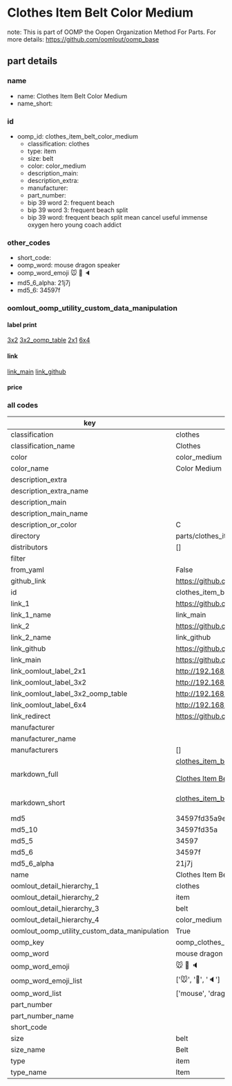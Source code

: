 # Clothes Item Belt Color Medium  

note: This is part of OOMP the Oopen Organization Method For Parts. For more details: https://github.com/oomlout/oomp_base

##  part details
  







### name
* name: Clothes Item Belt Color Medium
* name_short: 
### id
* oomp_id: clothes_item_belt_color_medium
  * classification: clothes
  * type: item
  * size: belt
  * color: color_medium
  * description_main: 
  * description_extra: 
  * manufacturer: 
  * part_number: 
  * bip 39 word 2: frequent beach
  * bip 39 word 3: frequent beach split
  * bip 39 word: frequent beach split mean cancel useful immense oxygen hero young coach addict

### other_codes
* short_code: 
* oomp_word: mouse dragon speaker
* oomp_word_emoji :mouse: :dragon: :speaker:
* md5_6_alpha: 21j7j
* md5_6: 34597f






### oomlout_oomp_utility_custom_data_manipulation
#### label print
[3x2](http://192.168.1.245:1112/?label=oomp%2021j7j)
[3x2_oomp_table](http://192.168.1.108:1112/?label=oomp%2021j7j)
[2x1](http://192.168.1.242:1112/?label=oomp%2021j7j)
[6x4](http://192.168.1.55:1112/?label=oomp%2021j7j)    

#### link

[link_main](https://github.com/oomlout/oomlout_oomp_version_1_messy/tree/main/parts/clothes_item_belt_color_medium) [link_github](https://github.com/oomlout/oomlout_oomp_version_1_messy/tree/main/parts/clothes_item_belt_color_medium)                             

#### price







### all codes 
| key | value |  
| --- | --- |  
| classification | clothes |  
| classification_name | Clothes |  
| color | color_medium |  
| color_name | Color Medium |  
| description_extra |  |  
| description_extra_name |  |  
| description_main |  |  
| description_main_name |  |  
| description_or_color | C  |  
| directory | parts/clothes_item_belt_color_medium |  
| distributors | [] |  
| filter |  |  
| from_yaml | False |  
| github_link | https://github.com/oomlout/oomlout_oomp_part_src/tree/main/parts/clothes_item_belt_color_medium |  
| id | clothes_item_belt_color_medium |  
| link_1 | https://github.com/oomlout/oomlout_oomp_version_1_messy/tree/main/parts/clothes_item_belt_color_medium |  
| link_1_name | link_main |  
| link_2 | https://github.com/oomlout/oomlout_oomp_version_1_messy/tree/main/parts/clothes_item_belt_color_medium |  
| link_2_name | link_github |  
| link_github | https://github.com/oomlout/oomlout_oomp_version_1_messy/tree/main/parts/clothes_item_belt_color_medium |  
| link_main | https://github.com/oomlout/oomlout_oomp_version_1_messy/tree/main/parts/clothes_item_belt_color_medium |  
| link_oomlout_label_2x1 | http://192.168.1.242:1112/?label=oomp%2021j7j |  
| link_oomlout_label_3x2 | http://192.168.1.245:1112/?label=oomp%2021j7j |  
| link_oomlout_label_3x2_oomp_table | http://192.168.1.108:1112/?label=oomp%2021j7j |  
| link_oomlout_label_6x4 | http://192.168.1.55:1112/?label=oomp%2021j7j |  
| link_redirect | https://github.com/oomlout/oomlout_oomp_version_1_messy/tree/main/parts/clothes_item_belt_color_medium |  
| manufacturer |  |  
| manufacturer_name |  |  
| manufacturers | [] |  
| markdown_full | [clothes_item_belt_color_medium](none)<br>[](none)<br>[Clothes Item Belt Color Medium](none)<br><br> |  
| markdown_short | [clothes_item_belt_color_medium](none)<br><br> |  
| md5 | 34597fd35a9e4e33bf90989da444dae5 |  
| md5_10 | 34597fd35a |  
| md5_5 | 34597 |  
| md5_6 | 34597f |  
| md5_6_alpha | 21j7j |  
| name | Clothes Item Belt Color Medium |  
| oomlout_detail_hierarchy_1 | clothes |  
| oomlout_detail_hierarchy_2 | item |  
| oomlout_detail_hierarchy_3 | belt |  
| oomlout_detail_hierarchy_4 | color_medium |  
| oomlout_oomp_utility_custom_data_manipulation | True |  
| oomp_key | oomp_clothes_item_belt_color_medium |  
| oomp_word | mouse dragon speaker |  
| oomp_word_emoji | :mouse: :dragon: :speaker: |  
| oomp_word_emoji_list | [':mouse:', ':dragon:', ':speaker:'] |  
| oomp_word_list | ['mouse', 'dragon', 'speaker'] |  
| part_number |  |  
| part_number_name |  |  
| short_code |  |  
| size | belt |  
| size_name | Belt |  
| type | item |  
| type_name | Item |  
